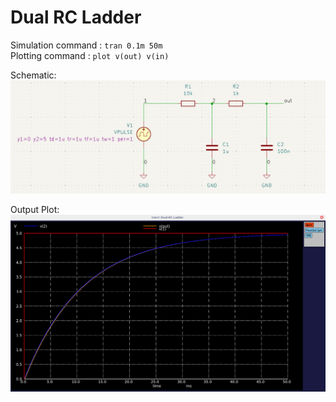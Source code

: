 # Dual RC Ladder  

Simulation command : ```tran 0.1m 50m ```  
Plotting command : ``` plot v(out) v(in) ```  
  
   
Schematic:  
![dwe](https://github.com/AbhijitBaral/SPICE_sims/blob/main/dual%20rc%20ladder/schem.png)

Output Plot:  
![grg](https://github.com/AbhijitBaral/SPICE_sims/blob/main/dual%20rc%20ladder/output.png)  

